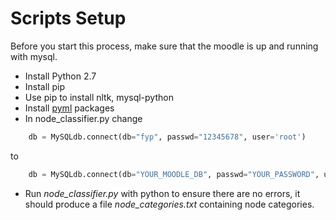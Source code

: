 # Scripts Setup

Before you start this process, make sure that the moodle is up and running with mysql.

* Install Python 2.7
* Install pip
* Use pip to install nltk, mysql-python
* Install [pyml](http://pyml.sourceforge.net/tutorial.html) packages
* In node_classifier.py change
```python
    db = MySQLdb.connect(db="fyp", passwd="12345678", user='root')
```
  to
```python
    db = MySQLdb.connect(db="YOUR_MOODLE_DB", passwd="YOUR_PASSWORD", user='YOUR_USERNAME')
``` 
* Run *node_classifier.py* with python to ensure there are no errors, it should produce a file *node_categories.txt* containing node categories.

